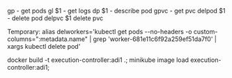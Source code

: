 gp - get pods
gl $1 - get logs
dp $1 - describe pod
gpvc - get pvc
delpod $1 - delete pod
delpvc $1 delete pvc


Temporary:
alias delworkers='kubectl get pods --no-headers -o custom-columns=":metadata.name" | grep 'worker-681e11c6f92a259ef51da7f0' | xargs kubectl delete pod'

docker build -t execution-controller:adi1 .; minikube image load execution-controller:adi1;